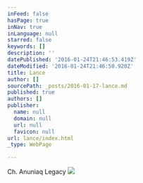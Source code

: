 ```yaml
---
inFeed: false
hasPage: true
inNav: true
inLanguage: null
starred: false
keywords: []
description: ''
datePublished: '2016-01-24T21:46:53.419Z'
dateModified: '2016-01-24T21:46:50.920Z'
title: Lance
author: []
sourcePath: _posts/2016-01-17-lance.md
published: true
authors: []
publisher:
  name: null
  domain: null
  url: null
  favicon: null
url: lance/index.html
_type: WebPage

---
```

Ch. Anuniaq Legacy
![](https://the-grid-user-content.s3-us-west-2.amazonaws.com/afa9822c-190d-43c0-91c7-a30fe52b6321.jpg)